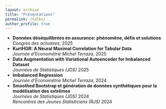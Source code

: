 ```yaml
---
layout: archive
title: "Présentations"
permalink: /talks/
author_profile: true
---
```



- **Données déséquilibrées en assurance: phénomène, défis et solutions**  
*Congrès des actuaires*, 2025
- **KurtHGR: A Neural Maximal Correlation for Tabular Data**  
*Journée d'Econométrie Michel Terraza*, 2025
- **Data Augmentation with Variational Autoencoder for Imbalanced Dataset**  
*Journées de Statistiques (JDS)* 2025
- **Imbalanced Regression**  
*Journée d'Econométrie Michel Terraza*, 2024
- **Smoothed Bootstrap et génération de données synthétiques pour la modélisation des extrêmes**  
*Journées de Statistiques (JDS)* 2024  
*Rencontres des Jeunes Statisticiens (RJS)* 2024

 

